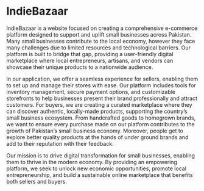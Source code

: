 # IndieBazaar

IndieBazaar is a website focused on creating a comprehensive e-commerce platform designed to support and uplift small businesses across Pakistan. Many small businesses contribute to the local economy, however they face many challenges due to limited resources and technological barriers. Our platform is built to bridge that gap, providing a user-friendly digital marketplace where local entrepreneurs, artisans, and vendors can showcase their unique products to a nationwide audience.

In our application, we offer a seamless experience for sellers, enabling them to set up and manage their stores with ease. Our platform includes tools for inventory management, secure payment options, and customizable storefronts to help businesses present their brand professionally and attract customers. For buyers, we are creating a curated marketplace where they can discover authentic, locally-made products, supporting the country’s small business ecosystem. From handcrafted goods to homegrown brands, we want to ensure every purchase made on our platform contributes to the growth of Pakistan’s small business economy. Moreover, people get to explore better quality products at the hands of under ground brands and add to their reputation with their feedback.
 
Our mission is to drive digital transformation for small businesses, enabling them to thrive in the modern economy. By providing an empowering platform, we seek to unlock new economic opportunities, promote local entrepreneurship, and build a sustainable online marketplace that benefits both sellers and buyers.
